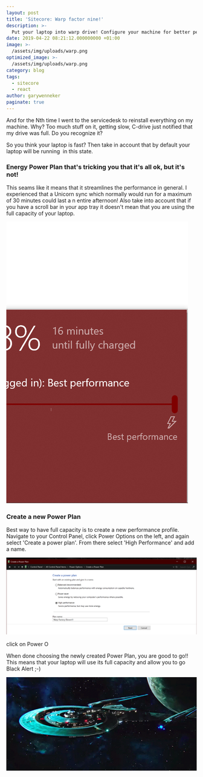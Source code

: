```yaml
---
layout: post
title: 'Sitecore: Warp factor nine!'
description: >-
  Put your laptop into warp drive! Configure your machine for better performance while developing
date: 2019-04-22 08:21:12.000000000 +01:00
image: >-
  /assets/img/uploads/warp.png
optimized_image: >-
  /assets/img/uploads/warp.png
category: blog
tags:
  - sitecore
  - react
author: garywenneker
paginate: true
---
```

And for the Nth time I went to the servicedesk to reinstall everything on my machine. Why? Too much stuff on it, getting slow, C-drive just notified that my drive was full. Do you recognize it?

So you think your laptop is fast? Then take in account that by default your laptop will be running  in this state.

### Energy Power Plan that's tricking you that it's all ok, but it's not!

This seams like it means that it streamlines the performance in general. I experienced that a Unicorn sync which normally would run for a maximum of 30 minutes could last a n entire afternoon! Also take into account that if you have a scroll bar in your app tray it doesn't mean that you are using the full capacity of your laptop.

![](/assets/img/uploads/2019/04/power-1.png)

### Create a new Power Plan

Best way to have full capacity is to create a new performance profile. Navigate to your Control Panel, click Power Options on the left, and again select 'Create a power plan'. From there select 'High Performance' and add a name.

![](/assets/img/uploads/2019/04/warp-factor-nine-1.png)

<figcaption>click on Power O</figcaption>

When done choosing the newly created Power Plan, you are good to go!! This means that your laptop will use its full capacity and allow you to go Black Alert ;-)

![](/assets/img/uploads/2019/04/giphy-1-.gif)